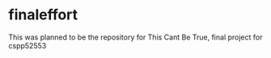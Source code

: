 finaleffort
===========

This was planned to be the repository for This Cant Be True, final project for cspp52553
